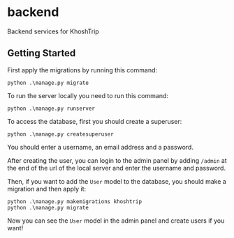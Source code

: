 # backend
Backend services for KhoshTrip

## Getting Started
First apply the migrations by running this command:
```commandline
python .\manage.py migrate 
```
To run the server locally you need to run this command:
```commandline
python .\manage.py runserver 
```

To access the database, first you should create a superuser:
```commandline
python .\manage.py createsuperuser
```
You should enter a username, an email address and a password.

After creating the user, you can login to the admin panel by adding `/admin` at the end of the url of the local server and enter the username and password.

Then, if you want to add the `User` model to the database, you should make a migration and then apply it:
```commandline
python .\manage.py makemigrations khoshtrip
python .\manage.py migrate
```
Now you can see the `User` model in the admin panel and create users if you want!